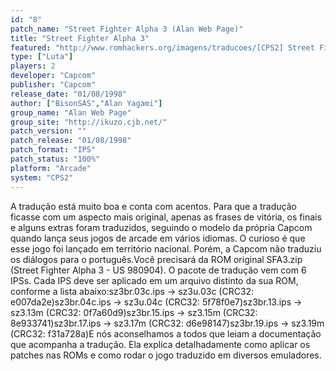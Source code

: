 ```yaml
---
id: "8"
patch_name: "Street Fighter Alpha 3 (Alan Web Page)"
title: "Street Fighter Alpha 3"
featured: "http://www.romhackers.org/imagens/traducoes/[CPS2] Street Fighter Alpha 3 - NGBRT - Logo.png"
type: ["Luta"]
players: 2
developer: "Capcom"
publisher: "Capcom"
release_date: "01/08/1998"
author: ["BisonSAS","Alan Yagami"]
group_name: "Alan Web Page"
group_site: "http://ikuzo.cjb.net/"
patch_version: ""
patch_release: "01/08/1998"
patch_format: "IPS"
patch_status: "100%"
platform: "Arcade"
system: "CPS2"
---
```


A tradução está muito boa e conta com acentos. Para que a tradução ficasse com um aspecto mais original, apenas as frases de vitória, os finais e alguns extras foram traduzidos, seguindo o modelo da própria Capcom quando lança seus jogos de arcade em vários idiomas. O curioso é que esse jogo foi lançado em território nacional. Porém, a Capcom não traduziu os diálogos para o português.Você precisará da ROM original SFA3.zip (Street Fighter Alpha 3 - US 980904). O pacote de tradução vem com 6 IPSs. Cada IPS deve ser aplicado em um arquivo distinto da sua ROM, conforme a lista abaixo:sz3br.03c.ips -> sz3u.03c (CRC32: e007da2e)sz3br.04c.ips -> sz3u.04c (CRC32: 5f78f0e7)sz3br.13.ips -> sz3.13m (CRC32: 0f7a60d9)sz3br.15.ips -> sz3.15m (CRC32: 8e933741)sz3br.17.ips -> sz3.17m (CRC32: d6e98147)sz3br.19.ips -> sz3.19m (CRC32: f31a728a)E nós aconselhamos a todos que leiam a documentação que acompanha a tradução. Ela explica detalhadamente como aplicar os patches nas ROMs e como rodar o jogo traduzido em diversos emuladores.